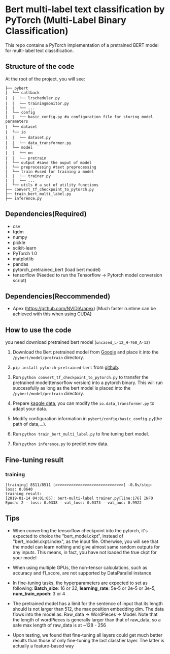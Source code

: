 # Bert multi-label text classification by PyTorch (Multi-Label Binary Classification)

This repo contains a PyTorch implementation of a pretrained BERT model  for multi-label text classification.


## Structure of the code

At the root of the project, you will see:

```text
├── pybert
|  └── callback
|  |  └── lrscheduler.py　　
|  |  └── trainingmonitor.py　
|  |  └── ...
|  └── config
|  |  └── basic_config.py #a configuration file for storing model parameters
|  └── dataset　　　
|  └── io　　　　
|  |  └── dataset.py　　
|  |  └── data_transformer.py　　
|  └── model
|  |  └── nn　
|  |  └── pretrain　
|  └── output #save the ouput of model
|  └── preprocessing #text preprocessing 
|  └── train #used for training a model
|  |  └── trainer.py 
|  |  └── ...
|  └── utils # a set of utility functions
├── convert_tf_checkpoint_to_pytorch.py
├── train_bert_multi_label.py
├── inference.py
```
## Dependencies(Required)

- csv
- tqdm
- numpy
- pickle
- scikit-learn
- PyTorch 1.0
- matplotlib
- pandas
- pytorch_pretrained_bert (load bert model)
- tensorflow (Needed to run the Tensorflow -> Pytorch model conversion script)

## Dependencies(Reccommended)

- Apex (https://github.com/NVIDIA/apex) [Much faster runtime can be achieved with this when using CUDA]



## How to use the code

you need download pretrained bert model (`uncased_L-12_H-768_A-12`)


1. Download the Bert pretrained model from [Google](https://storage.googleapis.com/bert_models/2018_10_18/uncased_L-12_H-768_A-12.zip) and place it into the `/pybert/model/pretrain` directory.


2. `pip install pytorch-pretrained-bert` from [github](https://github.com/huggingface/pytorch-pretrained-BERT).


3. Run `python convert_tf_checkpoint_to_pytorch.py` to transfer the pretrained model(tensorflow version)  into a pytorch binary.
   This will run successfully as long as the bert model is placed into the `/pybert/model/pretrain` directory.

4. Prepare [kaggle data](https://www.kaggle.com/c/jigsaw-toxic-comment-classification-challenge/data), you can modify the `io.data_transformer.py` to adapt your data.

5. Modify configuration information in `pybert/config/basic_config.py`(the path of data,...).

6. Run `python train_bert_multi_label.py` to fine tuning bert model.

7. Run `python inference.py` to predict new data.

## Fine-tuning result

### training 

```text
[training] 8511/8511 [>>>>>>>>>>>>>>>>>>>>>>>>>>>>>>] -0.8s/step- loss: 0.0640
training result:
[2019-01-14 04:01:05]: bert-multi-label trainer.py[line:176] INFO  
Epoch: 2 - loss: 0.0338 - val_loss: 0.0373 - val_auc: 0.9922
```




## Tips

- When converting the tensorflow checkpoint into the pytorch, it's expected to choice the "bert_model.ckpt", instead of "bert_model.ckpt.index", as the input file. Otherwise, you will see that the model can learn nothing and give almost same random outputs for any inputs. This means, in fact, you have not loaded the true ckpt for your model

- When using multiple GPUs, the non-tensor calculations, such as accuracy and f1_score, are not supported by DataParallel instance

- In fine-tuning tasks, the hyperparameters are expected to set as following: **Batch_size**: 16 or 32, **learning_rate**: 5e-5 or 2e-5 or 3e-5, **num_train_epoch**: 3 or 4

- The pretrained model has a limit for the sentence of input that its length should is not larger than 512, the max position embedding dim. The data flows into the model as: Raw_data -> WordPieces -> Model. Note that the length of wordPieces is generally larger than that of raw_data, so a safe max length of raw_data is at ~128 - 256 
- Upon testing, we found that fine-tuning all layers could get much better results than those of only fine-tuning the last classfier layer. The latter is actually a feature-based way 


